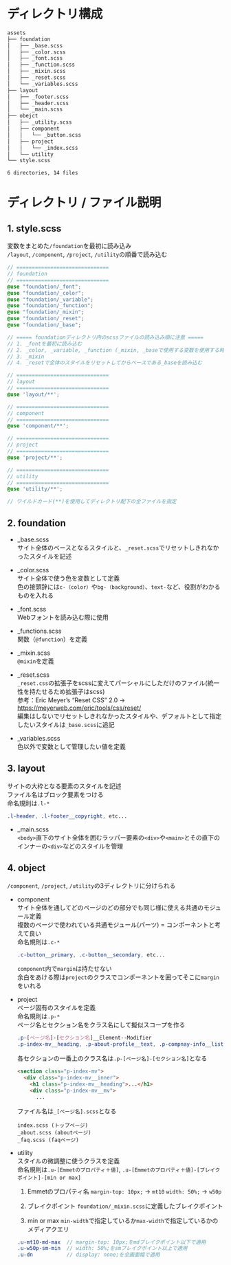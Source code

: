 # ディレクトリ構成
```bash
assets
├── foundation
│   ├── _base.scss
│   ├── _color.scss
│   ├── _font.scss
│   ├── _function.scss
│   ├── _mixin.scss
│   ├── _reset.scss
│   └── _variables.scss
├── layout
│   ├── _footer.scss
│   ├── _header.scss
│   └── _main.scss
├── obejct
│   ├── _utility.scss
│   ├── component
│   │   └── _button.scss
│   ├── project
│   │   └── _index.scss
│   └── utility
└── style.scss

6 directories, 14 files
```

# ディレクトリ / ファイル説明
## 1. style.scss  
変数をまとめた`/foundation`を最初に読み込み  
`/layout`, `/component`, `/project`, `/utility`の順番で読み込む  
  ```scss
  // ==============================
  // foundation
  // ==============================
  @use "foundation/_font";
  @use "foundation/_color";
  @use "foundation/_variable";
  @use "foundation/_function";
  @use "foundation/_mixin";
  @use "foundation/_reset";
  @use "foundation/_base";

  // ===== foundationディレクトリ内のscssファイルの読み込み順に注意 =====
  // 1. _fontを最初に読み込む
  // 2. _color, _variable, _function (_mixin, _baseで使用する変数を使用する時のために先に読み込んでおく)
  // 3. _mixin
  // 4. _resetで全体のスタイルをリセットしてからベースである_baseを読み込む

  // ==============================
  // layout
  // ==============================
  @use 'layout/**';

  // ==============================
  // component
  // ==============================
  @use 'component/**';

  // ==============================
  // project
  // ==============================
  @use 'project/**';

  // ==============================
  // utility
  // ==============================
@use 'utility/**';

  // ワイルドカード(**)を使用してディレクトリ配下の全ファイルを指定
  ```

## 2. foundation  
  - _base.scss  
  サイト全体のベースとなるスタイルと、`_reset.scss`でリセットしきれなかったスタイルを記述

  - _color.scss  
  サイト全体で使う色を変数として定義  
  色の接頭辞には`c-（color）`や`bg-（background）`、`text-`など、役割がわかるものを入れる

  - _font.scss  
  Webフォントを読み込む際に使用

  - _functions.scss  
  関数（`@function`）を定義

  - _mixin.scss  
  `@mixin`を定義

  - _reset.scss  
  `_reset.css`の拡張子をscssに変えてパーシャルにしただけのファイル(統一性を持たせるため拡張子はscss)  
  参考：Eric Meyer’s “Reset CSS” 2.0  → https://meyerweb.com/eric/tools/css/reset/  
  編集はしないでリセットしきれなかったスタイルや、デフォルトとして指定したいスタイルは`_base.scss`に追記  

  - _variables.scss  
  色以外で変数として管理したい値を定義  

## 3. layout  
サイトの大枠となる要素のスタイルを記述  
ファイル名はブロック要素をつける  
命名規則は`.l-*`  
  ```css
  .l-header, .l-footer__copyright, etc...
  ```  
  - _main.scss  
  `<body>`直下のサイト全体を囲むラッパー要素の`<div>`や`<main>`とその直下のインナーの`<div>`などのスタイルを管理  

## 4. object  
`/component`, `/project`, `/utility`の3ディレクトリに分けられる
  - component  
  サイト全体を通してどのページのどの部分でも同じ様に使える共通のモジュール定義  
  複数のページで使われている共通モジュール(パーツ) = コンポーネントと考えて良い  
  命名規則は`.c-*`  
    ```css
    .c-button__primary, .c-button__secondary, etc...  
    ```
    `component`内で`margin`は持たせない  
    余白をあける際は`project`のクラスでコンポーネントを囲ってそこに`margin`をいれる  

  - project  
  ページ固有のスタイルを定義  
  命名規則は`.p-*`  
  ページ名とセクション名をクラス名にして擬似スコープを作る  
    ```css
    .p-[ページ名]-[セクション名]__Element--Modifier
    .p-index-mv__heading, .p-about-profile__text, .p-compnay-info__list, etc...
    ```  
    各セクションの一番上のクラス名は`.p-[ページ名]-[セクション名]`となる
    ```html
    <section class="p-index-mv">
      <div class="p-index-mv__inner">
        <h1 class="p-index-mv__heading">...</h1>
        <div class="p-index-mv__mv">
          ...
    ```
    ファイル名は`_[ページ名].scss`となる
    ```
    index.scss (トップページ)
    _about.scss (aboutページ)
    _faq.scss (faqページ)
    ```
  - utility  
  スタイルの微調整に使うクラスを定義  
  命名規則は`.u-[Emmetのプロパティ＋値]`, `.u-[Emmetのプロパティ＋値]-[ブレイクポイント]-[min or max]`  
    1. Emmetのプロパティ名
       `margin-top: 10px;` → `mt10`
       `width: 50%;` → `w50p`

    2. ブレイクポイント
       `foundation/_mixin.scss`に定義したブレイクポイント
    
    3. min or max
       `min-width`で指定しているか`max-width`で指定しているかのメディアクエリ
    ```scss
    .u-mt10-md-max  // margin-top: 10px;をmdブレイクポイント以下で適用
    .u-w50p-sm-min  // width: 50%;をsmブレイクポイント以上で適用
    .u-dn           // display: none;を全画面幅で適用
    ```
